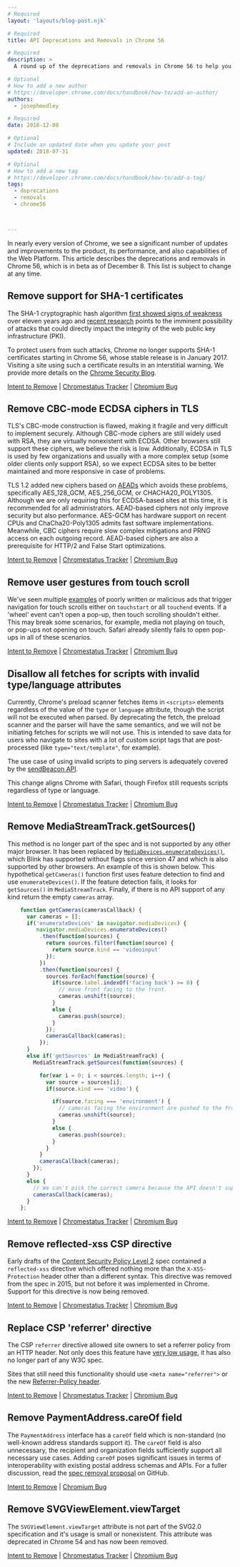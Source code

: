 ```yaml
---
# Required
layout: 'layouts/blog-post.njk'

# Required
title: API Deprecations and Removals in Chrome 56

# Required
description: >
  A round up of the deprecations and removals in Chrome 56 to help you plan.

# Optional
# How to add a new author
# https://developer.chrome.com/docs/handbook/how-to/add-an-author/
authors:
  - josephmedley

# Required
date: 2016-12-08

# Optional
# Include an updated date when you update your post
updated: 2018-07-31

# Optional
# How to add a new tag
# https://developer.chrome.com/docs/handbook/how-to/add-a-tag/
tags:
  - deprecations
  - removals
  - chrome56



---
```



In nearly every version of Chrome, we see a significant number of updates and
improvements to the product, its performance, and also capabilities of the Web
Platform. This article describes the deprecations and removals in Chrome 56,
which is in beta as of December 8. This list is subject to change at any time.

## Remove support for SHA-1 certificates

The SHA-1 cryptographic hash algorithm
[first showed signs of weakness](https://www.schneier.com/blog/archives/2005/02/cryptanalysis_o.html)
over eleven years ago and
[recent research](https://eprint.iacr.org/2015/967)
points to the imminent possibility of attacks that could directly impact the
integrity of the web public key infrastructure (PKI).

To protect users from such attacks, Chrome no longer supports SHA-1 certificates
starting in Chrome 56, whose stable release is in January 2017. Visiting a site
using such a certificate results in an interstitial warning. We provide more
details on the [Chrome Security Blog](https://security.googleblog.com/2016/11/sha-1-certificates-in-chrome.html).

[Intent to Remove](https://groups.google.com/a/chromium.org/d/topic/blink-dev/2-R4XziFc7A/discussion) &#124;
[Chromestatus Tracker](https://www.chromestatus.com/feature/6601657605423104) &#124;
[Chromium Bug](https://bugs.chromium.org/p/chromium/issues/detail?id=653691)

## Remove CBC-mode ECDSA ciphers in TLS

TLS's CBC-mode construction is flawed, making it fragile and very difficult to
implement securely. Although CBC-mode ciphers are still widely used with RSA,
they are virtually nonexistent with ECDSA. Other browsers still support these
ciphers,  we believe the risk is low. Additionally, ECDSA in TLS is used by few
organizations and usually with a more complex setup (some older clients only
support RSA), so we expect ECDSA sites to be better maintained and more
responsive in case of problems.

TLS 1.2 added new ciphers based on
[AEADs](https://en.wikipedia.org/wiki/Authenticated_encryption)
which avoids these problems, specifically AES_128_GCM, AES_256_GCM, or
CHACHA20_POLY1305. Although we are only requiring this for ECDSA-based sites at
this time, it is recommended for all administrators. AEAD-based ciphers not only
improve security but also performance. AES-GCM has hardware support on recent
CPUs and ChaCha20-Poly1305 admits fast software implementations. Meanwhile, CBC
ciphers require slow complex mitigations and PRNG access on each outgoing
record. AEAD-based ciphers are also a prerequisite for HTTP/2 and False Start
optimizations.

[Intent to Remove](https://groups.google.com/a/chromium.org/d/topic/blink-dev/1eKb8bqT1Ds/discussion) &#124;
[Chromestatus Tracker](https://www.chromestatus.com/feature/5740978103123968) &#124;
[Chromium Bug](https://bugs.chromium.org/p/chromium/issues/detail?id=658341)

## Remove user gestures from touch scroll

We've seen multiple [examples](http://crbug.com/572319) of poorly written or
malicious ads that trigger navigation for touch scrolls either on `touchstart`
or all `touchend` events.  If a 'wheel' event can't open a pop-up, then touch
scrolling shouldn't either. This may break some scenarios, for example, media
not playing on touch, or pop-ups not opening on touch.  Safari already silently
fails to open pop-ups in all of these scenarios.

[Intent to Remove](https://groups.google.com/a/chromium.org/d/topic/blink-dev/TO_x7FRkdmw/discussion) &#124;
[Chromestatus Tracker](https://www.chromestatus.com/feature/6131337345892352) &#124;
[Chromium Bug](https://bugs.chromium.org/p/chromium/issues/detail?id=611981)

## Disallow all fetches for scripts with invalid type/language attributes

Currently, Chrome's preload scanner fetches items in `<scripts>` elements
regardless of the value of the `type` or `language` attribute, though the script
will not be executed when parsed. By deprecating the fetch, the preload scanner
and the parser will have the same semantics, and we will not be initiating
fetches for scripts we will not use. This is intended to save data for users who
navigate to sites with a lot of custom script tags that are post-processed (like
`type="text/template"`, for example).

The use case of using invalid scripts to ping servers is adequately covered by
the [sendBeacon API](https://developer.mozilla.org/docs/Web/API/Navigator/sendBeacon).

This change aligns Chrome with Safari, though Firefox still requests scripts
regardless of type or language.

[Intent to Remove](https://groups.google.com/a/chromium.org/d/topic/blink-dev/eu57SCNltls/discussion) &#124;
[Chromestatus Tracker](https://www.chromestatus.com/feature/5760718284521472) &#124;
[Chromium Bug](https://bugs.chromium.org/p/chromium/issues/detail?id=626321&desc=2)

## Remove MediaStreamTrack.getSources()

This method is no longer part of the spec and is not supported by any other
major browser. It has been replaced by
[`MediaDevices.enumerateDevices()`](https://developer.mozilla.org/docs/Web/API/MediaDevices/enumerateDevices),
which Blink has supported without flags since version 47 and which is also
supported by other browsers. An example of this is shown below. This
hypothetical `getCameras()` function first uses feature detection to find and
use `enumerateDevices()`. If the feature detection fails, it looks for
`getSources()` in `MediaStreamTrack`. Finally, if there is no API support of any
kind return the empty `cameras` array.

```js
    function getCameras(camerasCallback) {
      var cameras = [];
      if('enumerateDevices' in navigator.mediaDevices) {
         navigator.mediaDevices.enumerateDevices()
          .then(function(sources) {
            return sources.filter(function(source) { 
              return source.kind == 'videoinput' 
            });
          })
          .then(function(sources) {
            sources.forEach(function(source) {
              if(source.label.indexOf('facing back') >= 0) {
                // move front facing to the front.
                cameras.unshift(source);
              }
              else {
                cameras.push(source);
              }
            });
            camerasCallback(cameras);
          });
      }
      else if('getSources' in MediaStreamTrack) {
        MediaStreamTrack.getSources(function(sources) {

          for(var i = 0; i < sources.length; i++) {
            var source = sources[i];
            if(source.kind === 'video') {

              if(source.facing === 'environment') {
                // cameras facing the environment are pushed to the front of the page
                cameras.unshift(source);
              }
              else {
                cameras.push(source);
              }
            }
          }
          camerasCallback(cameras);
        });
      }
      else {
        // We can't pick the correct camera because the API doesn't support it.
        camerasCallback(cameras);
      }
    };
```

[Intent to Remove](https://groups.google.com/a/chromium.org/d/topic/blink-dev/do3t86PtHCY/discussion) &#124;
[Chromestatus Tracker](https://bugs.chromium.org/p/chromium/issues/detail?id=649710) &#124;
[Chromium Bug](https://www.chromestatus.com/feature/4765305641369600)

## Remove reflected-xss CSP directive

Early drafts of the [Content Security Policy Level 2](https://www.w3.org/TR/CSP2/)
spec contained a `reflected-xss` directive which offered nothing more than the
`X-XSS-Protection` header other than a different syntax. This directive was
removed from the spec in 2015, but not before it was implemented in Chrome.
Support for this directive is now being removed.

[Intent to Remove](https://groups.google.com/a/chromium.org/d/topic/blink-dev/gjB93RpF6JY/discussion) &#124;
[Chromestatus Tracker](https://www.chromestatus.com/feature/5769374145183744) &#124;
[Chromium Bug](https://bugs.chromium.org/p/chromium/issues/detail?id=657737)

## Replace CSP 'referrer' directive

The CSP `referrer` directive allowed site owners to set a referrer policy from
an HTTP header. Not only does this feature have
[very low usage](https://www.chromestatus.com/metrics/feature/popularity#CSPReferrerDirective),
it has also no longer part of any W3C spec.

Sites that still need this functionality should use `<meta name="referrer">` or
the new [Referrer-Policy header](https://developer.mozilla.org/docs/Web/HTTP/Headers/Referrer-Policy).

[Intent to Remove](https://groups.google.com/a/chromium.org/d/topic/blink-dev/JqUlPA-HFfU/discussion) &#124;
[Chromestatus Tracker](https://www.chromestatus.com/feature/5680800376815616) &#124;
[Chromium Bug](https://bugs.chromium.org/p/chromium/issues/detail?id=658761)

## Remove PaymentAddress.careOf field

The `PaymentAddress` interface has a `careOf` field which is non-standard (no
well-known address standards support it). The `careOf` field is also
unnecessary, the recipient and organization fields sufficiently support all
necessary use cases. Adding `careOf` poses significant issues in terms of
interoperability with existing postal address schemas and APIs. For a fuller
discussion, read the
[spec removal proposal](https://github.com/w3c/browser-payment-api/issues/244)
on GitHub.

[Intent to Remove](https://groups.google.com/a/chromium.org/d/topic/blink-dev/WhUAKyc0O80/discussion) &#124;
[Chromium Bug](https://bugs.chromium.org/p/chromium/issues/detail?id=648049)

## Remove SVGViewElement.viewTarget

The `SVGViewElement.viewTarget` attribute is not part of the SVG2.0
specification and it's usage is small or nonexistent. This attribute was
deprecated in Chrome 54 and has now been removed.

[Intent to Remove](https://groups.google.com/a/chromium.org/d/topic/blink-dev/X3kyDbj9xlA/discussion) &#124;
[Chromestatus Tracker](https://www.chromestatus.com/feature/5665473114931200) &#124;
[Chromium Bug](https://bugs.chromium.org/p/chromium/issues/detail?id=633908)



